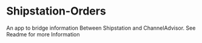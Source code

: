 # Shipstation-Orders
An app to bridge information Between Shipstation and ChannelAdvisor.  See Readme for more Information
